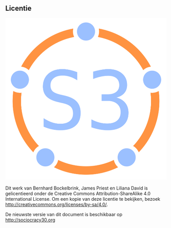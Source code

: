 ## Licentie

![fit](img/framework/logo.png)

Dit werk van Bernhard Bockelbrink, James Priest en Liliana David is gelicentieerd onder de Creative Commons Attribution-ShareAlike 4.0 International License. Om een kopie van deze licentie te bekijken, bezoek <http://creativecommons.org/licenses/by-sa/4.0/>.

De nieuwste versie van dit document is beschikbaar op <http://sociocracy30.org>